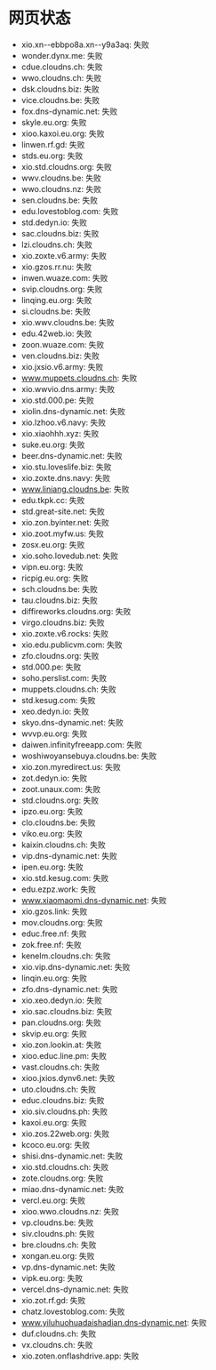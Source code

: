 # 网页状态
- xio.xn--ebbpo8a.xn--y9a3aq: 失败
- wonder.dynx.me: 失败
- cdue.cloudns.ch: 失败
- wwo.cloudns.ch: 失败
- dsk.cloudns.biz: 失败
- vice.cloudns.be: 失败
- fox.dns-dynamic.net: 失败
- skyle.eu.org: 失败
- xioo.kaxoi.eu.org: 失败
- linwen.rf.gd: 失败
- stds.eu.org: 失败
- xio.std.cloudns.org: 失败
- wwv.cloudns.be: 失败
- wwo.cloudns.nz: 失败
- sen.cloudns.be: 失败
- edu.lovestoblog.com: 失败
- std.dedyn.io: 失败
- sac.cloudns.biz: 失败
- lzi.cloudns.ch: 失败
- xio.zoxte.v6.army: 失败
- xio.gzos.rr.nu: 失败
- inwen.wuaze.com: 失败
- svip.cloudns.org: 失败
- linqing.eu.org: 失败
- si.cloudns.be: 失败
- xio.wwv.cloudns.be: 失败
- edu.42web.io: 失败
- zoon.wuaze.com: 失败
- ven.cloudns.biz: 失败
- xio.jxsio.v6.army: 失败
- www.muppets.cloudns.ch: 失败
- xio.wwvio.dns.army: 失败
- xio.std.000.pe: 失败
- xiolin.dns-dynamic.net: 失败
- xio.lzhoo.v6.navy: 失败
- xio.xiaohhh.xyz: 失败
- suke.eu.org: 失败
- beer.dns-dynamic.net: 失败
- xio.stu.loveslife.biz: 失败
- xio.zoxte.dns.navy: 失败
- www.liniang.cloudns.be: 失败
- edu.tkpk.cc: 失败
- std.great-site.net: 失败
- xio.zon.byinter.net: 失败
- xio.zoot.myfw.us: 失败
- zosx.eu.org: 失败
- xio.soho.lovedub.net: 失败
- vipn.eu.org: 失败
- ricpig.eu.org: 失败
- sch.cloudns.be: 失败
- tau.cloudns.biz: 失败
- diffireworks.cloudns.org: 失败
- virgo.cloudns.biz: 失败
- xio.zoxte.v6.rocks: 失败
- xio.edu.publicvm.com: 失败
- zfo.cloudns.org: 失败
- std.000.pe: 失败
- soho.perslist.com: 失败
- muppets.cloudns.ch: 失败
- std.kesug.com: 失败
- xeo.dedyn.io: 失败
- skyo.dns-dynamic.net: 失败
- wvvp.eu.org: 失败
- daiwen.infinityfreeapp.com: 失败
- woshiwoyansebuya.cloudns.be: 失败
- xio.zon.myredirect.us: 失败
- zot.dedyn.io: 失败
- zoot.unaux.com: 失败
- std.cloudns.org: 失败
- ipzo.eu.org: 失败
- clo.cloudns.be: 失败
- viko.eu.org: 失败
- kaixin.cloudns.ch: 失败
- vip.dns-dynamic.net: 失败
- ipen.eu.org: 失败
- xio.std.kesug.com: 失败
- edu.ezpz.work: 失败
- www.xiaomaomi.dns-dynamic.net: 失败
- xio.gzos.link: 失败
- mov.cloudns.org: 失败
- educ.free.nf: 失败
- zok.free.nf: 失败
- kenelm.cloudns.ch: 失败
- xio.vip.dns-dynamic.net: 失败
- linqin.eu.org: 失败
- zfo.dns-dynamic.net: 失败
- xio.xeo.dedyn.io: 失败
- xio.sac.cloudns.biz: 失败
- pan.cloudns.org: 失败
- skvip.eu.org: 失败
- xio.zon.lookin.at: 失败
- xioo.educ.line.pm: 失败
- vast.cloudns.ch: 失败
- xioo.jxios.dynv6.net: 失败
- uto.cloudns.ch: 失败
- educ.cloudns.biz: 失败
- xio.siv.cloudns.ph: 失败
- kaxoi.eu.org: 失败
- xio.zos.22web.org: 失败
- kcoco.eu.org: 失败
- shisi.dns-dynamic.net: 失败
- xio.std.cloudns.ch: 失败
- zote.cloudns.org: 失败
- miao.dns-dynamic.net: 失败
- vercl.eu.org: 失败
- xioo.wwo.cloudns.nz: 失败
- vp.cloudns.be: 失败
- siv.cloudns.ph: 失败
- bre.cloudns.ch: 失败
- xongan.eu.org: 失败
- vp.dns-dynamic.net: 失败
- vipk.eu.org: 失败
- vercel.dns-dynamic.net: 失败
- xio.zot.rf.gd: 失败
- chatz.lovestoblog.com: 失败
- www.yiluhuohuadaishadian.dns-dynamic.net: 失败
- duf.cloudns.ch: 失败
- vx.cloudns.ch: 失败
- xio.zoten.onflashdrive.app: 失败
